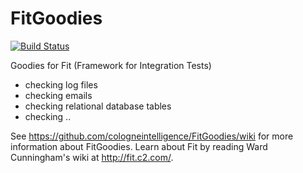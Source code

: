 FitGoodies
==========

[![Build Status](https://travis-ci.org/cologneintelligence/FitGoodies.svg?branch=master)](https://travis-ci.org/cologneintelligence/FitGoodies)

Goodies for Fit (Framework for Integration Tests)

- checking log files
- checking emails
- checking relational database tables
- checking ..

See https://github.com/cologneintelligence/FitGoodies/wiki for more information about FitGoodies. Learn about Fit by reading Ward Cunningham's wiki at http://fit.c2.com/.
